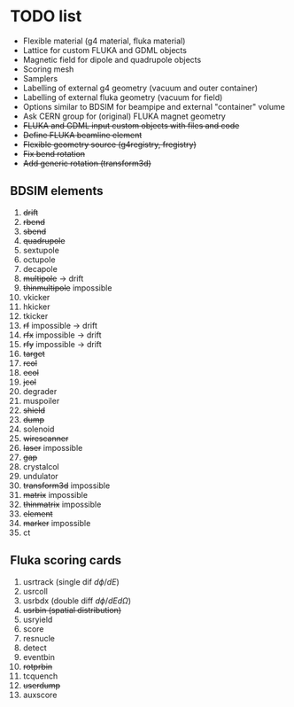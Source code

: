 # TODO list

* Flexible material (g4 material, fluka material)
* Lattice for custom FLUKA and GDML objects 
* Magnetic field for dipole and quadrupole objects 
* Scoring mesh 
* Samplers 
* Labelling of external g4 geometry (vacuum and outer container)
* Labelling of external fluka geometry (vacuum for field)
* Options similar to BDSIM for beampipe and external "container" volume
* Ask CERN group for (original) FLUKA magnet geometry
* ~~FLUKA and GDML input custom objects with files and code~~
* ~~Define FLUKA beamline element~~
* ~~Flexible geometry source (g4registry, fregistry)~~
* ~~Fix bend rotation~~ 
* ~~Add generic rotation (transform3d)~~

## BDSIM elements

1. ~~drift~~
2. ~~rbend~~
3. ~~sbend~~
4. ~~quadrupole~~
5. sextupole
6. octupole
7. decapole
8. ~~multipole~~ -> drift
9. ~~thinmultipole~~ impossible
10. vkicker
11. hkicker
12. tkicker
13. ~~rf~~ impossible -> drift
14. ~~rfx~~ impossible -> drift
15. ~~rfy~~ impossible -> drift
17. ~~target~~
18. ~~rcol~~
19. ~~ecol~~
20. ~~jcol~~
21. degrader
22. muspoiler
23. ~~shield~~
24. ~~dump~~
25. solenoid
26. ~~wirescanner~~
27. ~~laser~~ impossible
28. ~~gap~~
29. crystalcol
30. undulator
31. ~~transform3d~~ impossible
32. ~~matrix~~ impossible
33. ~~thinmatrix~~ impossible
34. ~~element~~
35. ~~marker~~ impossible
36. ct

## Fluka scoring cards

1. usrtrack (single dif $d\phi / dE$)
2. usrcoll
3. usrbdx (double diff $d\phi / dEd\Omega$)
4. ~~usrbin (spatial distribution)~~
5. usryield 
6. score
7. resnucle
8. detect
9. eventbin
10. ~~rotprbin~~
11. tcquench
12. ~~userdump~~
13. auxscore